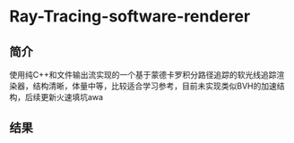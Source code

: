 # Ray-Tracing-software-renderer
## 简介
使用纯C++和文件输出流实现的一个基于蒙德卡罗积分路径追踪的软光线追踪渲染器，结构清晰，体量中等，比较适合学习参考，目前未实现类似BVH的加速结构，后续更新火速填坑awa
## 结果


